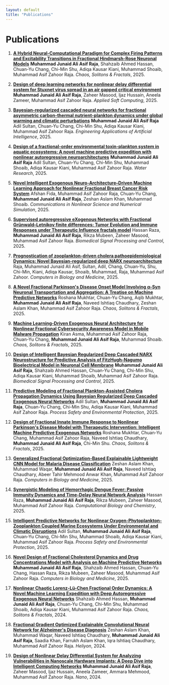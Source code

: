 ```yaml
---
layout: default
title: "Publications"
---
```


# Publications

1. **[A Hybrid Neural-Computational Paradigm for Complex Firing Patterns and Excitability Transitions in Fractional Hindmarsh-Rose Neuronal Models](https://doi.org/10.1016/j.chaos.2025.116149)**
   **Muhammad Junaid Ali Asif Raja**, Shahzaib Ahmed Hassan, Chuan-Yu Chang, Chi-Min Shu, Adiqa Kausar Kiani, Muhammad Shoaib, Muhammad Asif Zahoor Raja.
   *Chaos, Solitons & Fractals*, 2025.

2. **[Design of deep learning networks for nonlinear delay differential system for Stuxnet virus spread in an air gapped critical environment](https://doi.org/10.1016/j.asoc.2025.113091)**
   **Muhammad Junaid Ali Asif Raja**, Zaheer Masood, Ijaz Hussain, Aneela Zameer, Muhammad Asif Zahoor Raja.
   *Applied Soft Computing*, 2025.

3. **[Bayesian-regularized cascaded neural networks for fractional asymmetric carbon-thermal nutrient-plankton dynamics under global warming and climatic perturbations](https://doi.org/10.1016/j.engappai.2025.110739)**
   **Muhammad Junaid Ali Asif Raja** Adil Sultan, Chuan-Yu Chang, Chi-Min Shu, Adiqa Kausar Kiani, Muhammad Asif Zahoor Raja.
   *Engineering Applications of Artificial Intelligence*, 2025.

4. **[Design of a fractional-order environmental toxin-plankton system in aquatic ecosystems: A novel machine predictive expedition with nonlinear autoregressive neuroarchitectures](https://doi.org/10.1016/j.watres.2025.123640)**
   **Muhammad Junaid Ali Asif Raja** Adil Sultan, Chuan-Yu Chang, Chi-Min Shu, Muhammad Shoaib, Adiqa Kausar Kiani, Muhammad Asif Zahoor Raja.
   *Water Research*, 2025.

5. **[Novel Intelligent Exogenous Neuro-Architecture–Driven Machine Learning Approach for Nonlinear Fractional Breast Cancer Risk System](https://doi.org/10.1016/j.cnsns.2025.108955)**
   Afshan Fida, Muhammad Asif Zahoor Raja, Chuan-Yu Chang, **Muhammad Junaid Ali Asif Raja**, Zeshan Aslam Khan, Muhammad Shoaib.
   *Communications in Nonlinear Science and Numerical Simulation*, 2025.

6. **[Supervised autoregressive eXogenous Networks with Fractional Grünwald–Letnikov finite differences: Tumor Evolution and Immune Responses under Therapeutic Influence fractals model](https://doi.org/10.1016/j.bspc.2025.107871)**
   Hassan Raza, **Muhammad Junaid Ali Asif Raja**, Rikza Mubeen, Zaheer Masood, Muhammad Asif Zahoor Raja.
   *Biomedical Signal Processing and Control*, 2025.

7. **[Prognostication of zooplankton-driven cholera pathoepidemiological Dynamics: Novel Bayesian-regularized deep NARX neuroarchitecture](https://doi.org/10.1016/j.compbiomed.2025.110197)**
   Raja, Muhammad Junaid Ali Asif, Sultan, Adil, Chang, Chuan-Yu, Shu, Chi-Min, Kiani, Adiqa Kausar, Shoaib, Muhammad, Raja, Muhammad Asif Zahoor.
   *Computers in Biology and Medicine*, 2025.

8. **[A Novel Fractional Parkinson's Disease Onset Model Involving α-Syn Neuronal Transportation and Aggregation: A Treatise on Machine Predictive Networks](https://doi.org/10.1016/j.chaos.2025.116269)**
   Roshana Mukhtar, Chuan-Yu Chang, Aqib Mukhtar, **Muhammad Junaid Ali Asif Raja**, Naveed Ishtiaq Chaudhary, Zeshan Aslam Khan, Muhammad Asif Zahoor Raja.
   *Chaos, Solitons & Fractals*, 2025.

9. **[Machine Learning-Driven Exogenous Neural Architecture for Nonlinear Fractional Cybersecurity Awareness Model in Mobile Malware Propagation](https://doi.org/10.1016/j.chaos.2024.115948)**
   Kiran Asma, Muhammad Asif Zahoor Raja, Chuan-Yu Chang, **Muhammad Junaid Ali Asif Raja**, Muhammad Shoaib.
   *Chaos, Solitons & Fractals*, 2025.

10. **[Design of Intelligent Bayesian Regularized Deep Cascaded NARX Neurostructure for Predictive Analysis of FitzHugh-Nagumo Bioelectrical Model in Neuronal Cell Membrane](https://doi.org/10.1016/j.bspc.2024.107192)**
    **Muhammad Junaid Ali Asif Raja**, Shahzaib Ahmed Hassan, Chuan-Yu Chang, Chi-Min Shu, Adiqa Kausar Kiani, Muhammad Shoaib, Muhammad Asif Zahoor Raja.
    *Biomedical Signal Processing and Control*, 2025.

11. **[Predictive Modeling of Fractional Plankton-Assisted Cholera Propagation Dynamics Using Bayesian Regularized Deep Cascaded Exogenous Neural Networks](https://doi.org/10.1016/j.psep.2025.106819)**
    Adil Sultan, **Muhammad Junaid Ali Asif Raja**, Chuan-Yu Chang, Chi-Min Shu, Adiqa Kausar Kiani, Muhammad Asif Zahoor Raja.
    *Process Safety and Environmental Protection*, 2025.

12. **[Design of Fractional Innate Immune Response to Nonlinear Parkinson's Disease Model with Therapeutic Intervention: Intelligent Machine Predictive Exogenous Networks](https://doi.org/10.1016/j.chaos.2024.115947)**
    Roshana Mukhtar, Chuan-Yu Chang, Muhammad Asif Zahoor Raja, Naveed Ishtiaq Chaudhary, **Muhammad Junaid Ali Asif Raja**, Chi-Min Shu.
    *Chaos, Solitons & Fractals*, 2025.

13. **[Generalized Fractional Optimization-Based Explainable Lightweight CNN Model for Malaria Disease Classification](https://doi.org/10.1016/j.compbiomed.2024.109593)**
    Zeshan Aslam Khan, Muhammad Waqar, **Muhammad Junaid Ali Asif Raja**, Naveed Ishtiaq Chaudhary, Abeer Tahir Mehmood Anwar Khan, Muhammad Asif Zahoor Raja.
    *Computers in Biology and Medicine*, 2025.

14. **[Synergistic Modeling of Hemorrhagic Dengue Fever: Passive Immunity Dynamics and Time-Delay Neural Network Analysis](https://doi.org/10.1016/j.compbiolchem.2025.108365)**
    Hassan Raza, **Muhammad Junaid Ali Asif Raja**, Rikza Mubeen, Zaheer Masood, Muhammad Asif Zahoor Raja.
    *Computational Biology and Chemistry*, 2025.

15. **[Intelligent Predictive Networks for Nonlinear Oxygen-Phytoplankton-Zooplankton Coupled Marine Ecosystems Under Environmental and Climatic Disruptions](https://doi.org/10.1016/j.psep.2024.11.092)**
    Adil Sultan, **Muhammad Junaid Ali Asif Raja**, Chuan-Yu Chang, Chi-Min Shu, Muhammad Shoaib, Adiqa Kausar Kiani, Muhammad Asif Zahoor Raja.
    *Process Safety and Environmental Protection*, 2025.

16. **[Novel Design of Fractional Cholesterol Dynamics and Drug Concentrations Model with Analysis on Machine Predictive Networks](https://doi.org/10.1016/j.compbiomed.2024.109423)**
    **Muhammad Junaid Ali Asif Raja**, Shahzaib Ahmed Hassan, Chuan-Yu Chang, Hassan Raza, Rikza Mubeen, Zaheer Masood, Muhammad Asif Zahoor Raja.
    *Computers in Biology and Medicine*, 2025.

17. **[Nonlinear Chaotic Lorenz-Lü-Chen Fractional Order Dynamics: A Novel Machine Learning Expedition with Deep Autoregressive Exogenous Neural Networks](https://doi.org/10.1016/j.chaos.2024.115852)**
    Shahzaib Ahmed Hassan, **Muhammad Junaid Ali Asif Raja**, Chuan-Yu Chang, Chi-Min Shu, Muhammad Shoaib, Adiqa Kausar Kiani, Muhammad Asif Zahoor Raja.
    *Chaos, Solitons & Fractals*, 2024.

18. **[Fractional Gradient Optimized Explainable Convolutional Neural Network for Alzheimer's Disease Diagnosis](https://doi.org/10.1016/j.heliyon.2024.e12892)**
    Zeshan Aslam Khan, Muhammad Waqar, Naveed Ishtiaq Chaudhary, **Muhammad Junaid Ali Asif Raja**, Saadia Khan, Farrukh Aslam Khan, Iqra Ishtiaq Chaudhary, Muhammad Asif Zahoor Raja.
    *Heliyon*, 2024.

19. **[Design of Nonlinear Delay Differential System for Analyzing Vulnerabilities in Nanoscale Hardware Implants: A Deep Dive into Intelligent Computing Networks](https://doi.org/10.1142/S1234567890123456)**
    **Muhammad Junaid Ali Asif Raja**, Zaheer Masood, Ijaz Hussain, Aneela Zameer, Ammara Mehmood, Muhammad Asif Zahoor Raja.
    *Nano*, 2024.
